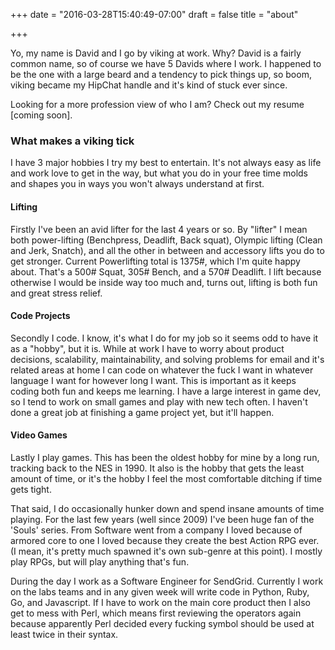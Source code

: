 +++
date = "2016-03-28T15:40:49-07:00"
draft = false
title = "about"

+++

Yo, my name is David and I go by viking at work. Why? David is a fairly common name, so of course we have 5 Davids where I work. I happened to be the one with a large beard and a tendency to pick things up, so boom, viking became my HipChat handle and it's kind of stuck ever since.

Looking for a more profession view of who I am? Check out my resume [coming soon].

### What makes a viking tick
I have 3 major hobbies I try my best to entertain. It's not always easy as life and work love to get in the way, but what you do in your free time molds and shapes you in ways you won't always understand at first.

#### Lifting
Firstly I've been an avid lifter for the last 4 years or so. By "lifter" I mean both power-lifting (Benchpress, Deadlift, Back squat), Olympic lifting (Clean and Jerk, Snatch), and all the other in between and accessory lifts you do to get stronger. Current Powerlifting total is 1375#, which I'm quite happy about. That's a 500# Squat, 305# Bench, and a 570# Deadlift. I lift because otherwise I would be inside way too much and, turns out, lifting is both fun and great stress relief.

#### Code Projects
Secondly I code. I know, it's what I do for my job so it seems odd to have it as a "hobby", but it is. While at work I have to worry about product decisions, scalability, maintainability, and solving problems for email and it's related areas at home I can code on whatever the fuck I want in whatever language I want for however long I want. This is important as it keeps coding both fun and keeps me learning. I have a large interest in game dev, so I tend to work on small games and play with new tech often. I haven't done a great job at finishing a game project yet, but it'll happen.

#### Video Games
Lastly I play games. This has been the oldest hobby for mine by a long run, tracking back to the NES in 1990. It also is the hobby that gets the least amount of time, or it's the hobby I feel the most comfortable ditching if time gets tight.

That said, I do occasionally hunker down and spend insane amounts of time playing. For the last few years (well since 2009) I've been huge fan of the 'Souls' series. From Software went from a company I loved because of armored core to one I loved because they create the best Action RPG ever. (I mean, it's pretty much spawned it's own sub-genre at this point). I mostly play RPGs, but will play anything that's fun.

During the day I work as a Software Engineer for SendGrid. Currently I work on the labs teams and in any given week will write code in Python, Ruby, Go, and Javascript. If I have to work on the main core product then I also get to mess with Perl, which means first reviewing the operators again because apparently Perl decided every fucking symbol should be used at least twice in their syntax.
